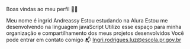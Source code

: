 Boas vindas ao meu perfil 💙💙

Meu nome é ingrid Andreassy 
Estou estudando na Alura 
Estou me desenvolvendo na linguagem javaScript 
Utilizo esse espaço para minha organização e compartilhamento dos meus projetos desenvolvidos 
Você pode entrar em contato comigo 📬
Ingri.rodrigues.luz@escola.pr.gov.br
